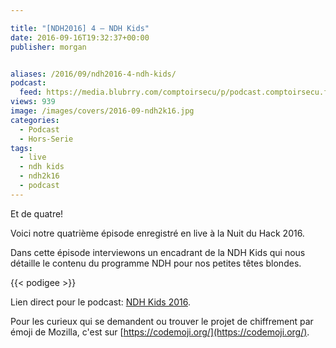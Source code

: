 ```yaml
---

title: "[NDH2016] 4 – NDH Kids"
date: 2016-09-16T19:32:37+00:00
publisher: morgan


aliases: /2016/09/ndh2016-4-ndh-kids/
podcast:
  feed: https://media.blubrry.com/comptoirsecu/p/podcast.comptoirsecu.fr/CSEC.HS26.2016-07-02.NDH2k16_NDHKids.mp3
views: 939
image: /images/covers/2016-09-ndh2k16.jpg
categories:
  - Podcast
  - Hors-Serie
tags:
  - live
  - ndh kids
  - ndh2k16
  - podcast
---
```

Et de quatre!

Voici notre quatrième épisode enregistré en live à la Nuit du Hack 2016.

Dans cette épisode interviewons un encadrant de la NDH Kids qui nous détaille le contenu du programme NDH pour nos petites têtes blondes.



{{< podigee >}}






Lien direct pour le podcast: [NDH Kids 2016](http://podcast.comptoirsecu.fr/CSEC.HS26.2016-07-02.NDH2k16_NDHKids.mp3).



Pour les curieux qui se demandent ou trouver le projet de chiffrement par émoji de Mozilla, c'est sur [https://codemoji.org/](https://codemoji.org/).
